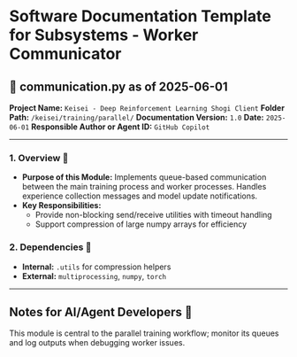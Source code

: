 # Software Documentation Template for Subsystems - Worker Communicator

## 📘 communication.py as of 2025-06-01

**Project Name:** `Keisei - Deep Reinforcement Learning Shogi Client`
**Folder Path:** `/keisei/training/parallel/`
**Documentation Version:** `1.0`
**Date:** `2025-06-01`
**Responsible Author or Agent ID:** `GitHub Copilot`

---

### 1. Overview 📜

* **Purpose of this Module:**
  Implements queue-based communication between the main training process and worker processes. Handles experience collection messages and model update notifications.
* **Key Responsibilities:**
  - Provide non-blocking send/receive utilities with timeout handling
  - Support compression of large numpy arrays for efficiency

### 2. Dependencies 🔗

* **Internal:** `.utils` for compression helpers
* **External:** `multiprocessing`, `numpy`, `torch`

---

## Notes for AI/Agent Developers 🧠

This module is central to the parallel training workflow; monitor its queues and log outputs when debugging worker issues.
